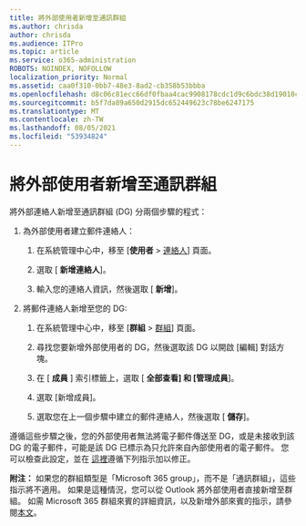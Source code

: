 ```yaml
---
title: 將外部使用者新增至通訊群組
ms.author: chrisda
author: chrisda
ms.audience: ITPro
ms.topic: article
ms.service: o365-administration
ROBOTS: NOINDEX, NOFOLLOW
localization_priority: Normal
ms.assetid: caa0f310-0bb7-48e3-8ad2-cb358b53bbba
ms.openlocfilehash: d8c06c81ecc66df0fbaa4cac9908178cdc1d9c6bdc38d19010c7b55e9bca8776
ms.sourcegitcommit: b5f7da89a650d2915dc652449623c78be6247175
ms.translationtype: MT
ms.contentlocale: zh-TW
ms.lasthandoff: 08/05/2021
ms.locfileid: "53934824"
---
```

# <a name="add-external-users-to-a-distribution-group"></a>將外部使用者新增至通訊群組

將外部連絡人新增至通訊群組 (DG) 分兩個步驟的程式：
  
1. 為外部使用者建立郵件連絡人：
    
    1. 在系統管理中心中，移至 [**使用者**  >  [連絡人](https://admin.microsoft.com/adminportal/home#/Contact)] 頁面。 
    
    2. 選取 [ **新增連絡人**]。
    
    3. 輸入您的連絡人資訊，然後選取 [ **新增**]。
    
2. 將郵件連絡人新增至您的 DG:
    
    1. 在系統管理中心中，移至 [**群組**  >  [群組](https://admin.microsoft.com/adminportal/home#/groups)] 頁面。 
    
    2. 尋找您要新增外部使用者的 DG，然後選取該 DG 以開啟 [編輯] 對話方塊。
    
    3. 在 [ **成員** ] 索引標籤上，選取 [ **全部查看] 和 [管理成員**]。 
    
    4. 選取 [新增成員]。
    
    5. 選取您在上一個步驟中建立的郵件連絡人，然後選取 [ **儲存**]。
    
遵循這些步驟之後，您的外部使用者無法將電子郵件傳送至 DG，或是未接收到該 DG 的電子郵件，可能是該 DG 已標示為只允許來自內部使用者的電子郵件。 您可以檢查此設定，並在 [這裡](https://docs.microsoft.com/exchange/mail-flow-best-practices/non-delivery-reports-in-exchange-online/fix-error-code-5-7-133-in-exchange-online)遵循下列指示加以修正。
  
 **附注：** 如果您的群組類型是「Microsoft 365 group」，而不是「通訊群組」，這些指示將不適用。 如果是這種情況，您可以從 Outlook 將外部使用者直接新增至群組。 如需 Microsoft 365 群組來賓的詳細資訊，以及新增外部來賓的指示，請參閱[本文](https://support.office.com/article/Guest-access-in-Office-365-Groups-bfc7a840-868f-4fd6-a390-f347bf51aff6.aspx)。
  